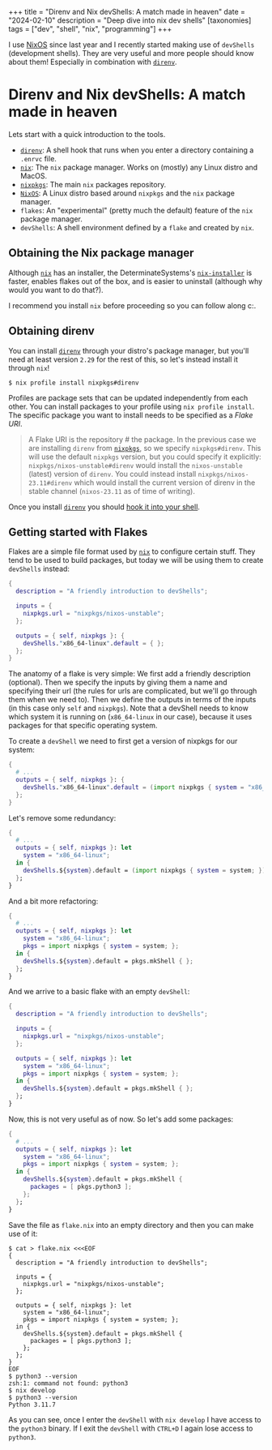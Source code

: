 +++
title = "Direnv and Nix devShells: A match made in heaven"
date = "2024-02-10"
description = "Deep dive into nix dev shells"
[taxonomies]
tags = ["dev", "shell", "nix", "programming"]
+++

I use [NixOS][1] since last year and I recently started making
use of `devShells` (development shells). They are very useful and more people
should know about them! Especially in combination with
[`direnv`][2].

<!-- more -->

# Direnv and Nix devShells: A match made in heaven

Lets start with a quick introduction to the tools.

- [`direnv`][2]: A shell hook that runs when you enter a directory containing a
  `.enrvc` file.
- [`nix`][1]: The `nix` package manager. Works on (mostly) any Linux distro and
  MacOS.
- [`nixpkgs`][3]: The main `nix` packages repository.
- [`NixOS`][1]: A Linux distro based around `nixpkgs` and the `nix` package
  manager.
- `flakes`: An "experimental" (pretty much the default) feature of the `nix`
  package manager.
- `devShells`: A shell environment defined by a `flake` and created by `nix`.

## Obtaining the Nix package manager

Although [`nix`][1] has an installer, the DeterminateSystems's
[`nix-installer`][4] is faster, enables flakes out of the box, and is easier to
uninstall (although why would you want to do that?).

I recommend you install `nix` before proceeding so you can follow along c:.

## Obtaining direnv

You can install [`direnv`][2] through your distro's package manager, but you'll
need at least version `2.29` for the rest of this, so let's instead install it
through `nix`!

```console
$ nix profile install nixpkgs#direnv
```

Profiles are package sets that can be updated independently from each other. You
can install packages to your profile using `nix profile install`. The specific
package you want to install needs to be specified as a *Flake URI*.

> A Flake URI is the repository # the package. In the previous case we are
> installing `direnv` from [`nixpkgs`][3], so we specify `nixpkgs#direnv`. This
> will use the default `nixpkgs` version, but you could specify it explicitly:
> `nixpkgs/nixos-unstable#direnv` would install the `nixos-unstable` (latest)
> version of `direnv`. You could instead install `nixpkgs/nixos-23.11#direnv`
> which would install the current version of direnv in the stable channel
> (`nixos-23.11` as of time of writing).

Once you install [`direnv`][2] you should [hook it into your shell][5].

## Getting started with Flakes

Flakes are a simple file format used by [`nix`][1] to configure certain stuff.
They tend to be used to build packages, but today we will be using them to
create `devShells` instead:

```nix
{
  description = "A friendly introduction to devShells";

  inputs = {
    nixpkgs.url = "nixpkgs/nixos-unstable";
  };

  outputs = { self, nixpkgs }: {
    devShells."x86_64-linux".default = { };
  };
}
```

The anatomy of a flake is very simple: We first add a friendly description
(optional). Then we specify the inputs by giving them a name and specifying
their url (the rules for urls are complicated, but we'll go through them when we
need to). Then we define the outputs in terms of the inputs (in this case only
`self` and `nixpkgs`). Note that a devShell needs to know which system it is
running on (`x86_64-linux` in our case), because it uses packages for that
specific operating system.

To create a `devShell` we need to first get a version of nixpkgs for our system:

```nix
{
  # ...
  outputs = { self, nixpkgs }: {
    devShells."x86_64-linux".default = (import nixpkgs { system = "x86_64-linux"; }).mkShell { };
  };
}
```

Let's remove some redundancy:

```nix
{
  # ...
  outputs = { self, nixpkgs }: let 
    system = "x86_64-linux";
  in {
    devShells.${system}.default = (import nixpkgs { system = system; }).mkShell { };
  };
}
```

And a bit more refactoring:

```nix
{
  # ...
  outputs = { self, nixpkgs }: let 
    system = "x86_64-linux";
    pkgs = import nixpkgs { system = system; };
  in {
    devShells.${system}.default = pkgs.mkShell { };
  };
}
```

And we arrive to a basic flake with an empty `devShell`:

```nix
{
  description = "A friendly introduction to devShells";

  inputs = {
    nixpkgs.url = "nixpkgs/nixos-unstable";
  };

  outputs = { self, nixpkgs }: let 
    system = "x86_64-linux";
    pkgs = import nixpkgs { system = system; };
  in {
    devShells.${system}.default = pkgs.mkShell { };
  };
}
```

Now, this is not very useful as of now. So let's add some packages:

```nix
{
  # ...
  outputs = { self, nixpkgs }: let 
    system = "x86_64-linux";
    pkgs = import nixpkgs { system = system; };
  in {
    devShells.${system}.default = pkgs.mkShell {
      packages = [ pkgs.python3 ];
    };
  };
}
```

Save the file as `flake.nix` into an empty directory and then you can make use
of it:

```console
$ cat > flake.nix <<<EOF
{
  description = "A friendly introduction to devShells";

  inputs = {
    nixpkgs.url = "nixpkgs/nixos-unstable";
  };

  outputs = { self, nixpkgs }: let 
    system = "x86_64-linux";
    pkgs = import nixpkgs { system = system; };
  in {
    devShells.${system}.default = pkgs.mkShell {
      packages = [ pkgs.python3 ];
    };
  };
}
EOF
$ python3 --version
zsh:1: command not found: python3
$ nix develop
$ python3 --version
Python 3.11.7
```

As you can see, once I enter the `devShell` with `nix develop` I have access to
the `python3` binary. If I exit the `devShell` with `CTRL+D` I again lose access
to `python3`.

[1]: <https://nixos.org> "NixOS"
[2]: <https://github.com/direnv/direnv> "direnv GitHub"
[3]: <https://github.com/NixOS/nixpkgs> "nixpkgs GitHub"
[4]: <https://github.com/DeterminateSystems/nix-installer> "DeterminateSystems nix-installer"
[5]: <https://github.com/direnv/direnv/blob/master/docs/hook.md> "Hook direnv into your shell"
